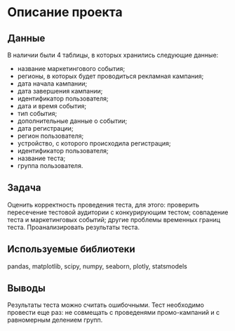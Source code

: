 # Описание проекта
## Данные
В наличии были 4 таблицы, в которых хранились следующие данные: 
* название маркетингового события;
* регионы, в которых будет проводиться рекламная кампания;
* дата начала кампании;
* дата завершения кампании;
* идентификатор пользователя;
* дата и время события;
* тип события;
* дополнительные данные о событии;
* дата регистрации;
* регион пользователя;
* устройство, с которого происходила регистрация;
* идентификатор пользователя;
* название теста;
* группа пользователя.
## Задача
Оценить корректность проведения теста, для этого: проверить пересечение тестовой аудитории с конкурирующим тестом; совпадение теста и маркетинговых событий; другие проблемы временных границ теста. Проанализировать результаты теста.
## Используемые библиотеки
pandas, matplotlib, scipy, numpy, seaborn, plotly, statsmodels
## Выводы
Результаты теста можно считать ошибочными. Тест необходимо провести еще раз: не совмещать с проведенями промо-кампаний и с равномерным делением групп.
